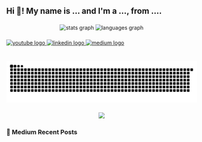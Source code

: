 <h2 align="left">Hi 👋! My name is ... and I'm a ..., from ....</h2>

###

<div align="center">
  <img src="https://github-readme-stats.vercel.app/api?username=kemaltf&hide_title=true&hide_rank=true&show_icons=true&include_all_commits=true&count_private=true&disable_animations=false&theme=swift&locale=en&hide_border=true" height="150" alt="stats graph"  />
  <img src="https://github-readme-stats.vercel.app/api/top-langs?username=kemaltf&locale=en&hide_title=true&layout=compact&card_width=320&langs_count=5&theme=swift&hide_border=false" height="150" alt="languages graph"  />
</div>

###

<div align="left">
  <a href="https://www.youtube.com/@kemaldev" target="_blank">
    <img src="https://img.shields.io/static/v1?message=Youtube&logo=youtube&label=&color=FF0000&logoColor=white&labelColor=&style=for-the-badge" height="35" alt="youtube logo"  />
  </a>
  <a href="https://www.linkedin.com/in/kemal-taufik-fikri/" target="_blank">
    <img src="https://img.shields.io/static/v1?message=LinkedIn&logo=linkedin&label=&color=0077B5&logoColor=white&labelColor=&style=for-the-badge" height="35" alt="linkedin logo"  />
  </a>
  <a href="https://medium.com/@kemaltf_" target="_blank">
    <img src="https://img.shields.io/static/v1?message=Medium&logo=medium&label=&color=12100E&logoColor=white&labelColor=&style=for-the-badge" height="35" alt="medium logo"  />
  </a>
</div>

###

<br clear="both">

<img src="https://raw.githubusercontent.com/kemaltf/kemaltf/output/snake.svg" alt="Snake animation" />

###

<div align="center">
  <img src="https://profile-counter.glitch.me/kemaltf/count.svg?"  />
</div>

### 📝 Medium Recent Posts

<!-- MEDIUM-POST:START -->
<!-- MEDIUM-POST:END -->
